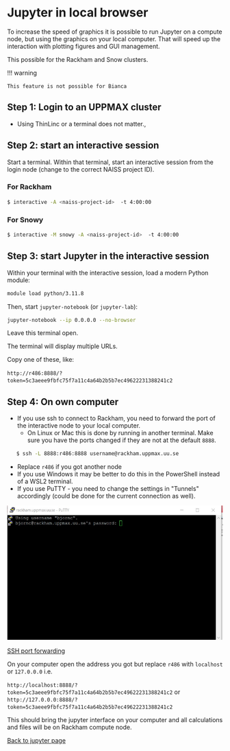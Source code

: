 # Jupyter in local browser

To increase the speed of graphics it is possible to run Jupyter on a compute node, but using the graphics on your local computer. That will speed up the interaction with plotting figures and GUI management.

This possible for the Rackham and Snow clusters.

!!! warning

    This feature is not possible for Bianca

## Step 1: Login to an UPPMAX cluster

- Using ThinLinc or a terminal does not matter.,

## Step 2: start an interactive session

Start a terminal. Within that terminal, start an interactive session from the login node (change to the correct NAISS project ID).
  
### For Rackham

```sh
$ interactive -A <naiss-project-id>  -t 4:00:00
```

### For Snowy

```sh
$ interactive -M snowy -A <naiss-project-id>  -t 4:00:00
```

## Step 3: start Jupyter in the interactive session

Within your terminal with the interactive session, load a modern Python module:

```sh
module load python/3.11.8
```

Then, start ``jupyter-notebook`` (or ``jupyter-lab``):

```sh
jupyter-notebook --ip 0.0.0.0 --no-browser
```

Leave this terminal open.

The terminal will display multiple URLs.

Copy one of these, like:

  ``http://r486:8888/?token=5c3aeee9fbfc75f7a11c4a64b2b5b7ec49622231388241c2``

## Step 4: On own computer

- If you use ssh to connect to Rackham, you need to forward the port of the interactive node to your local computer.
    - On Linux or Mac this is done by running in another terminal. Make sure you have the ports changed if they are not at the default ``8888``.

```sh
   $ ssh -L 8888:r486:8888 username@rackham.uppmax.uu.se
```

- Replace ``r486`` if you got another node
- If you use Windows it may be better to do this in the PowerShell instead of a WSL2 terminal.
- If you use PuTTY - you need to change the settings in "Tunnels" accordingly (could be done for the current connection as well).

![putty](../software/img/putty.jpg)

[SSH port forwarding](https://uplogix.com/docs/local-manager-user-guide/advanced-features/ssh-port-forwarding)

On your computer open the address you got but replace ``r486`` with ``localhost`` or ``127.0.0.0`` i.e.

``http://localhost:8888/?token=5c3aeee9fbfc75f7a11c4a64b2b5b7ec49622231388241c2``
or
``http://127.0.0.0:8888/?token=5c3aeee9fbfc75f7a11c4a64b2b5b7ec49622231388241c2``

This should bring the jupyter interface on your computer and all calculations and files will be on Rackham compute node.

[Back to jupyter page](jupyter.md)
